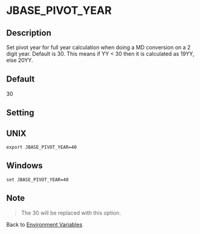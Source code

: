 # JBASE_PIVOT_YEAR

<PageHeader />

## Description

Set pivot year for full year calculation when doing a MD conversion on a 2 digit year.  Default is 30.  This means if YY < 30 then it is calculated as 19YY, else 20YY.

## Default

30

## Setting

## UNIX

```
export JBASE_PIVOT_YEAR=40
```

## Windows

```
set JBASE_PIVOT_YEAR=40
```

## Note

> The 30 will be replaced with this option.

Back to [Environment Variables](./../README.md)

  
<PageFooter />
